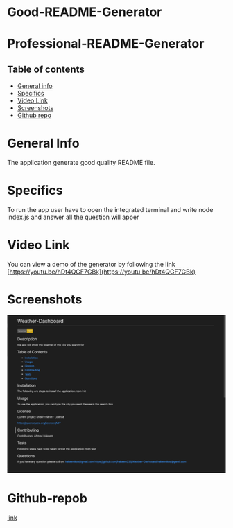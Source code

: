 # Good-README-Generator

# Professional-README-Generator

## Table of contents
 * [General info](#General-Info)
 * [Specifics](#Specifics)
 * [Video Link](#Video-Link)
 * [Screenshots](#Screenshots)
 * [Github repo](#Github-repob)

# General Info

 The application generate good quality README file.


# Specifics

To run the app user have to open the integrated terminal and write node index.js and answer all the question will apper  

# Video Link

 You can view a demo of the generator by following the link
 [https://youtu.be/hDt4QGF7GBk](https://youtu.be/hDt4QGF7GBk)

# Screenshots

![screenShot of the readme file ](img/readme.png)

# Github-repob 
[link](https://github.com/hakeem235/Professional-README-Generator)

